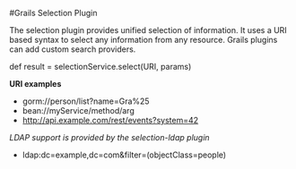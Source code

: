 #Grails Selection Plugin

The selection plugin provides unified selection of information.
It uses a URI based syntax to select any information from any resource.
Grails plugins can add custom search providers.

def result = selectionService.select(URI, params)

**URI examples**

- gorm://person/list?name=Gra%25
- bean://myService/method/arg
- http://api.example.com/rest/events?system=42

*LDAP support is provided by the selection-ldap plugin*

- ldap:dc=example,dc=com&filter=(objectClass=people)
